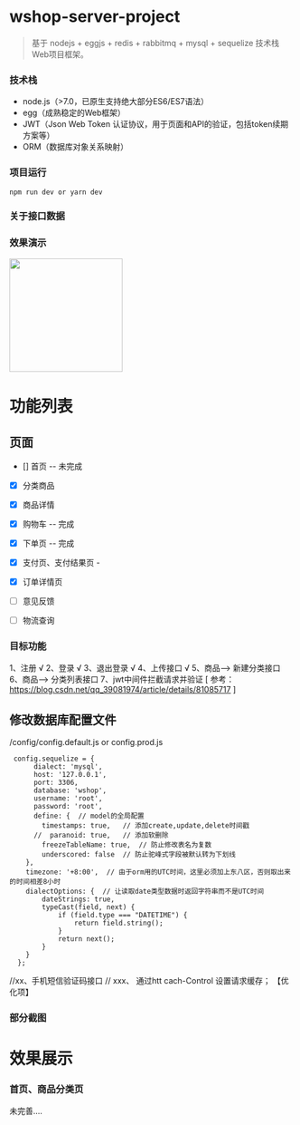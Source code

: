 # wshop-server-project
> 基于 nodejs + eggjs + redis + rabbitmq + mysql + sequelize 技术栈Web项目框架。


### 技术栈

- node.js（>7.0，已原生支持绝大部分ES6/ES7语法）
- egg（成熟稳定的Web框架）
- JWT（Json Web Token 认证协议，用于页面和API的验证，包括token续期方案等）
- ORM（数据库对象关系映射）


### 项目运行

```
npm run dev or yarn dev

```

### 关于接口数据



### 效果演示
 <img src="https://github.com/weiQing88/wshop/master/public/screenshots/45234234.png" width="200" height="200"/> 


# 功能列表

## 页面
- [] 首页 -- 未完成
- [x] 分类商品 
- [x] 商品详情
- [x] 购物车 -- 完成
- [x] 下单页 -- 完成
- [x] 支付页、支付结果页 -
- [x] 订单详情页 
- [ ] 意见反馈
- [ ] 物流查询




### 目标功能
 1、注册  √
 2、登录   √
 3、退出登录  √
 4、上传接口  √
 5、商品--> 新建分类接口  
 6、商品--> 分类列表接口
 7、jwt中间件拦截请求并验证  [ 参考：https://blog.csdn.net/qq_39081974/article/details/81085717 ]
 
 
 
## 修改数据库配置文件 
/config/config.default.js or config.prod.js
```
 config.sequelize = {
      dialect: 'mysql',
      host: '127.0.0.1',
      port: 3306,
      database: 'wshop',
      username: 'root',
      password: 'root',
      define: {  // model的全局配置
        timestamps: true,   // 添加create,update,delete时间戳
      //  paranoid: true,   // 添加软删除
        freezeTableName: true,  // 防止修改表名为复数
        underscored: false  // 防止驼峰式字段被默认转为下划线
    },
    timezone: '+8:00',  // 由于orm用的UTC时间，这里必须加上东八区，否则取出来的时间相差8小时
    dialectOptions: {  // 让读取date类型数据时返回字符串而不是UTC时间
        dateStrings: true,
        typeCast(field, next) {
            if (field.type === "DATETIME") {
                return field.string();
            }
            return next();
        }
    }
  };
```



 //xx、手机短信验证码接口
 // xxx、 通过htt cach-Control 设置请求缓存； 【优化项】

### 部分截图

# 效果展示

### 首页、商品分类页



未完善....
